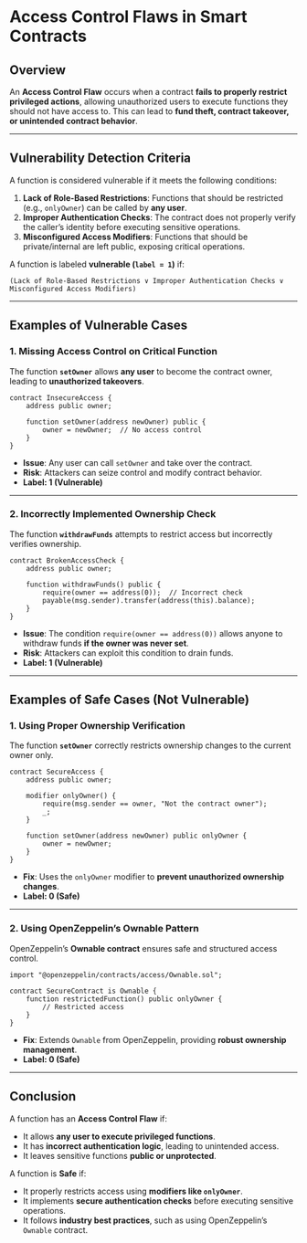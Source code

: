 # **Access Control Flaws in Smart Contracts**

## **Overview**
An **Access Control Flaw** occurs when a contract **fails to properly restrict privileged actions**, allowing unauthorized users to execute functions they should not have access to. This can lead to **fund theft, contract takeover, or unintended contract behavior**.

---

## **Vulnerability Detection Criteria**
A function is considered vulnerable if it meets the following conditions:

1. **Lack of Role-Based Restrictions**: Functions that should be restricted (e.g., `onlyOwner`) can be called by **any user**.
2. **Improper Authentication Checks**: The contract does not properly verify the caller’s identity before executing sensitive operations.
3. **Misconfigured Access Modifiers**: Functions that should be private/internal are left public, exposing critical operations.

A function is labeled **vulnerable (`label = 1`)** if:
```
(Lack of Role-Based Restrictions ∨ Improper Authentication Checks ∨ Misconfigured Access Modifiers)
```

---

## **Examples of Vulnerable Cases**

### **1. Missing Access Control on Critical Function**
The function **`setOwner`** allows **any user** to become the contract owner, leading to **unauthorized takeovers**.

```solidity
contract InsecureAccess {
    address public owner;
    
    function setOwner(address newOwner) public {
        owner = newOwner;  // No access control
    }
}
```
- **Issue**: Any user can call `setOwner` and take over the contract.
- **Risk**: Attackers can seize control and modify contract behavior.
- **Label: 1 (Vulnerable)**

---

### **2. Incorrectly Implemented Ownership Check**
The function **`withdrawFunds`** attempts to restrict access but incorrectly verifies ownership.

```solidity
contract BrokenAccessCheck {
    address public owner;
    
    function withdrawFunds() public {
        require(owner == address(0));  // Incorrect check
        payable(msg.sender).transfer(address(this).balance);
    }
}
```
- **Issue**: The condition `require(owner == address(0))` allows anyone to withdraw funds **if the owner was never set**.
- **Risk**: Attackers can exploit this condition to drain funds.
- **Label: 1 (Vulnerable)**

---

## **Examples of Safe Cases (Not Vulnerable)**

### **1. Using Proper Ownership Verification**
The function **`setOwner`** correctly restricts ownership changes to the current owner only.

```solidity
contract SecureAccess {
    address public owner;
    
    modifier onlyOwner() {
        require(msg.sender == owner, "Not the contract owner");
        _;
    }
    
    function setOwner(address newOwner) public onlyOwner {
        owner = newOwner;
    }
}
```
- **Fix**: Uses the `onlyOwner` modifier to **prevent unauthorized ownership changes**.
- **Label: 0 (Safe)**

---

### **2. Using OpenZeppelin’s Ownable Pattern**
OpenZeppelin’s **Ownable contract** ensures safe and structured access control.

```solidity
import "@openzeppelin/contracts/access/Ownable.sol";

contract SecureContract is Ownable {
    function restrictedFunction() public onlyOwner {
        // Restricted access
    }
}
```
- **Fix**: Extends `Ownable` from OpenZeppelin, providing **robust ownership management**.
- **Label: 0 (Safe)**

---

## **Conclusion**
A function has an **Access Control Flaw** if:
- It allows **any user to execute privileged functions**.  
- It has **incorrect authentication logic**, leading to unintended access.  
- It leaves sensitive functions **public or unprotected**.  

A function is **Safe** if:
- It properly restricts access using **modifiers like `onlyOwner`**.  
- It implements **secure authentication checks** before executing sensitive operations.  
- It follows **industry best practices**, such as using OpenZeppelin’s `Ownable` contract.  
